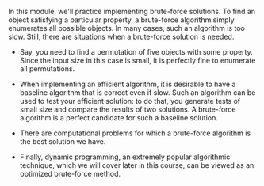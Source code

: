 In this module, we'll practice implementing brute-force solutions. To find an object satisfying a particular property, a brute-force algorithm simply enumerates all possible objects. In many cases, such an algorithm is too slow. Still, there are situations when a brute-force solution is needed.

* Say, you need to find a permutation of five objects with some property. Since the input size in this case is small, it is perfectly fine to enumerate all permutations.

* When implementing an efficient algorithm, it is desirable to have a baseline algorithm that is correct even if slow. Such an algorithm can be used to test your efficient solution: to do that, you generate tests of small size and compare the results of two solutions. A brute-force algorithm is a perfect candidate for such a baseline solution.

* There are computational problems for which a brute-force algorithm is the best solution we have.

* Finally, dynamic programming, an extremely popular algorithmic technique, which we will cover later in this course, can be viewed as an optimized brute-force method.

